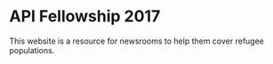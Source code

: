 # API Fellowship 2017 

This website is a resource for newsrooms to help them cover refugee populations.
